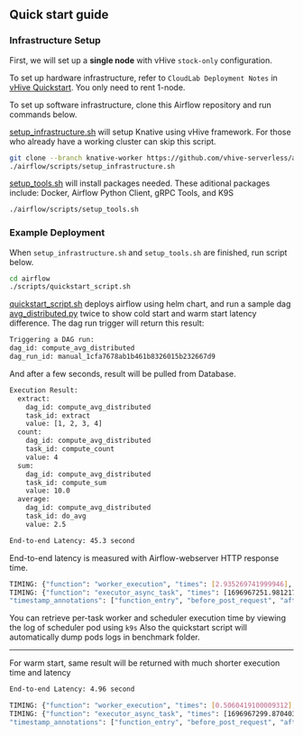 ## Quick start guide

### Infrastructure Setup
First, we will set up a **single node** with vHive `stock-only` configuration.

To set up hardware infrastructure, refer to `CloudLab Deployment Notes` in
[vHive Quickstart](https://github.com/vhive-serverless/vHive/blob/main/docs/quickstart_guide.md#3-cloudlab-deployment-notes). You only need to rent 1-node.

To set up software infrastructure, clone this Airflow repository and run commands below. 

[setup_infrastructure.sh](../scripts/setup_infrastructure.sh) will setup Knative using vHive framework. For those who already have a working cluster can skip this script.

```bash
git clone --branch knative-worker https://github.com/vhive-serverless/airflow.git
./airflow/scripts/setup_infrastructure.sh
```

[setup_tools.sh](../scripts/setup_tools.sh) will install packages needed.
These aditional packages include: Docker, Airflow Python Client, gRPC Tools, and K9S

```bash
./airflow/scripts/setup_tools.sh
```

### Example Deployment

When `setup_infrastructure.sh` and `setup_tools.sh` are finished, run script below.

```bash
cd airflow
./scripts/quickstart_script.sh
```

[quickstart_script.sh](../scripts/quickstart_script.sh) deploys airflow using helm chart, and run a sample dag [avg_distributed.py](../workflows/image/airflow-dags/avg_distributed.py) twice to show cold start and warm start latency difference. The dag run trigger will return this result:

```bash
Triggering a DAG run:
dag_id: compute_avg_distributed
dag_run_id: manual_1cfa7678ab1b461b8326015b232667d9
```

And after a few seconds, result will be pulled from Database. 
```bash
Execution Result:
  extract:
    dag_id: compute_avg_distributed
    task_id: extract
    value: [1, 2, 3, 4]
  count:
    dag_id: compute_avg_distributed
    task_id: compute_count
    value: 4
  sum:
    dag_id: compute_avg_distributed
    task_id: compute_sum
    value: 10.0
  average:
    dag_id: compute_avg_distributed
    task_id: do_avg
    value: 2.5

End-to-end Latency: 45.3 second
```

End-to-end latency is measured with Airflow-webserver HTTP response time. 


```bash
TIMING: {"function": "worker_execution", "times": [2.935269741999946], ...
TIMING: {"function": "executor_async_task", "times": [1696967251.981217, 1696967251.981461, 1696967261.053331, 1696967261.054357],
"timestamp_annotations": ["function_entry", "before_post_request", "after_post_request", "function_exit"], ...
```

You can retrieve per-task worker and scheduler execution time by viewing the log of scheduler pod using `k9s`
Also the quickstart script will automatically dump pods logs in benchmark folder.

---
For warm start, same result will be returned with much shorter execution time and latency

```bash
End-to-end Latency: 4.96 second
```

```bash
TIMING: {"function": "worker_execution", "times": [0.5060419100009312], ...
TIMING: {"function": "executor_async_task", "times": [1696967299.870403, 1696967299.8705447, 1696967300.411216, 1696967300.412098],
"timestamp_annotations": ["function_entry", "before_post_request", "after_post_request", "function_exit"], ...
